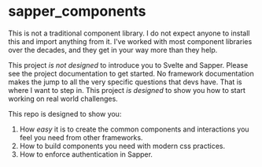 # sapper_components

This is not a traditional component library. I do not expect anyone to install this and import anything from it.
I've worked with most component libraries over the decades, and they get in your way more than they help.

This project _is not designed_ to introduce you to Svelte and Sapper. Please see the project documentation to get started.
No framework documentation makes the jump to all the very specific questions that devs have. That is where I want to step in. This project _is designed_ to show you how to start working on real world challenges.

This repo is designed to show you:

1. How *easy* it is to create the common components and interactions you feel you need from other frameworks.
1. How to build components you need with modern css practices.
1. How to enforce authentication in Sapper.